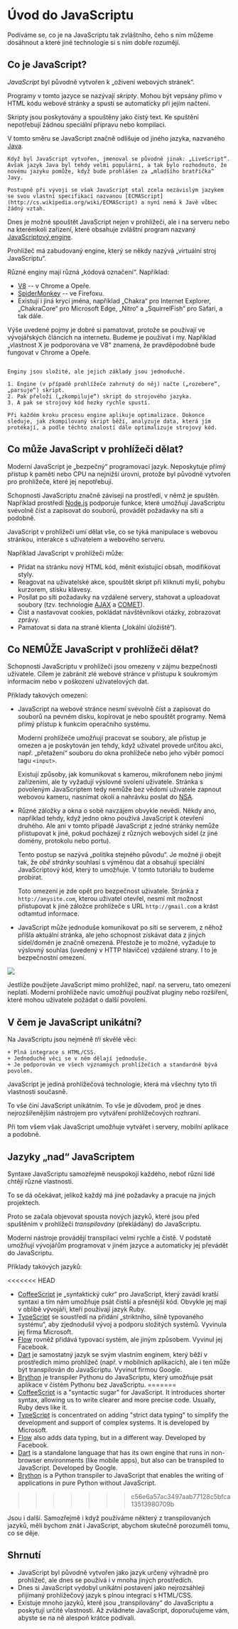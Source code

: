 # Úvod do JavaScriptu

Podíváme se, co je na JavaScriptu tak zvláštního, čeho s ním můžeme dosáhnout a které jiné technologie si s ním dobře rozumějí.

## Co je JavaScript?

*JavaScript* byl původně vytvořen k „oživení webových stránek“.

Programy v tomto jazyce se nazývají *skripty*. Mohou být vepsány přímo v HTML kódu webové stránky a spustí se automaticky při jejím načtení.

Skripty jsou poskytovány a spouštěny jako čistý text. Ke spuštění nepotřebují žádnou speciální přípravu nebo kompilaci.

V tomto směru se JavaScript značně odlišuje od jiného jazyka, nazvaného [Java](https://cs.wikipedia.org/wiki/Java_(programovací_jazyk)).

```smart header="Proč se jmenuje <u>Java</u>Script?"
Když byl JavaScript vytvořen, jmenoval se původně jinak: „LiveScript“. Avšak jazyk Java byl tehdy velmi populární, a tak bylo rozhodnuto, že novému jazyku pomůže, když bude prohlášen za „mladšího bratříčka“ Javy.

Postupně při vývoji se však JavaScript stal zcela nezávislým jazykem se svou vlastní specifikací nazvanou [ECMAScript](http://cs.wikipedia.org/wiki/ECMAScript) a nyní nemá k Javě vůbec žádný vztah.
```

Dnes je možné spouštět JavaScript nejen v prohlížeči, ale i na serveru nebo na kterémkoli zařízení, které obsahuje zvláštní program nazvaný [JavaScriptový engine](https://en.wikipedia.org/wiki/JavaScript_engine).

Prohlížeč má zabudovaný engine, který se někdy nazývá „virtuální stroj JavaScriptu“.

Různé enginy mají různá „kódová označení“. Například:

- [V8](https://en.wikipedia.org/wiki/V8_(JavaScript_engine)) -- v Chrome a Opeře.
- [SpiderMonkey](https://cs.wikipedia.org/wiki/SpiderMonkey) -- ve Firefoxu.
- Existují i jiná krycí jména, například „Chakra“ pro Internet Explorer, „ChakraCore“ pro Microsoft Edge, „Nitro“ a „SquirrelFish“ pro Safari, a tak dále.

Výše uvedené pojmy je dobré si pamatovat, protože se používají ve vývojářských článcích na internetu. Budeme je používat i my. Například „vlastnost X je podporována ve V8“ znamená, že pravděpodobně bude fungovat v Chrome a Opeře.

```smart header="Jak enginy fungují?"

Enginy jsou složité, ale jejich základy jsou jednoduché.

1. Engine (v případě prohlížeče zahrnutý do něj) načte („rozebere“, „parsuje“) skript.
2. Pak přeloží („zkompiluje“) skript do strojového jazyka.
3. A pak se strojový kód hezky rychle spustí.

Při každém kroku procesu engine aplikuje optimalizace. Dokonce sleduje, jak zkompilovaný skript běží, analyzuje data, která jím protékají, a podle těchto znalostí dále optimalizuje strojový kód.
```

## Co může JavaScript v prohlížeči dělat?

Moderní JavaScript je „bezpečný“ programovací jazyk. Neposkytuje přímý přístup k paměti nebo CPU na nejnižší úrovni, protože byl původně vytvořen pro prohlížeče, které jej nepotřebují.

Schopnosti JavaScriptu značně závisejí na prostředí, v němž je spuštěn. Například prostředí [Node.js](https://cs.wikipedia.org/wiki/Node.js) podporuje funkce, které umožňují JavaScriptu svévolně číst a zapisovat do souborů, provádět požadavky na síti a podobně.

JavaScript v prohlížeči umí dělat vše, co se týká manipulace s webovou stránkou, interakce s uživatelem a webového serveru.

Například JavaScript v prohlížeči může:

- Přidat na stránku nový HTML kód, měnit existující obsah, modifikovat styly.
- Reagovat na uživatelské akce, spouštět skript při kliknutí myší, pohybu kurzorem, stisku klávesy.
- Posílat po síti požadavky na vzdálené servery, stahovat a uploadovat soubory (tzv. technologie [AJAX](https://cs.wikipedia.org/wiki/AJAX) a [COMET](https://en.wikipedia.org/wiki/Comet_(programming))).
- Číst a nastavovat cookies, pokládat návštěvníkovi otázky, zobrazovat zprávy.
- Pamatovat si data na straně klienta („lokální úložiště“).

## Co NEMŮŽE JavaScript v prohlížeči dělat?

Schopnosti JavaScriptu v prohlížeči jsou omezeny v zájmu bezpečnosti uživatele. Cílem je zabránit zlé webové stránce v přístupu k soukromým informacím nebo v poškození uživatelových dat.

Příklady takových omezení:

- JavaScript na webové stránce nesmí svévolně číst a zapisovat do souborů na pevném disku, kopírovat je nebo spouštět programy. Nemá přímý přístup k funkcím operačního systému.

	Moderní prohlížeče umožňují pracovat se soubory, ale přístup je omezen a je poskytován jen tehdy, když uživatel provede určitou akci, např. „přetažení“ souboru do okna prohlížeče nebo jeho výběr pomocí tagu `<input>`.

	Existují způsoby, jak komunikovat s kamerou, mikrofonem nebo jinými zařízeními, ale ty vyžadují výslovné svolení uživatele. Stránka s povoleným JavaScriptem tedy nemůže bez vědomí uživatele zapnout webovou kameru, nasnímat okolí a nahrávku poslat do [NSA](https://cs.wikipedia.org/wiki/Národní_bezpečnostní_agentura).
- Různé záložky a okna o sobě navzájem obvykle nevědí. Někdy ano, například tehdy, když jedno okno používá JavaScript k otevření druhého. Ale ani v tomto případě JavaScript z jedné stránky nemůže přistupovat k jiné, pokud pocházejí z různých webových sídel (z jiné domény, protokolu nebo portu).

	Tento postup se nazývá „politika stejného původu“. Je možné ji obejít tak, že *obě stránky* souhlasí s výměnou dat a obsahují speciální JavaScriptový kód, který to umožňuje. V tomto tutoriálu to budeme probírat.

	Toto omezení je zde opět pro bezpečnost uživatele. Stránka z `http://anysite.com`, kterou uživatel otevřel, nesmí mít možnost přistupovat k jiné záložce prohlížeče s URL `http://gmail.com` a krást odtamtud informace.
- JavaScript může jednoduše komunikovat po síti se serverem, z něhož přišla aktuální stránka, ale jeho schopnost získávat data z jiných sídel/domén je značně omezená. Přestože je to možné, vyžaduje to výslovný souhlas (uvedený v HTTP hlavičce) vzdálené strany. I to je bezpečnostní omezení.

![](limitations.svg)

Jestliže použijete JavaScript mimo prohlížeč, např. na serveru, tato omezení neplatí. Moderní prohlížeče navíc umožňují používat pluginy nebo rozšíření, které mohou uživatele požádat o další povolení.

## V čem je JavaScript unikátní?

Na JavaScriptu jsou nejméně *tři* skvělé věci:

```compare
+ Plná integrace s HTML/CSS.
+ Jednoduché věci se v něm dělají jednoduše.
+ Je podporován ve všech významných prohlížečích a standardně bývá povolen.
```
JavaScript je jediná prohlížečová technologie, která má všechny tyto tři vlastnosti současně.

To vše činí JavaScript unikátním. To vše je důvodem, proč je dnes nejrozšířenějším nástrojem pro vytváření prohlížečových rozhraní.

Při tom všem však JavaScript umožňuje vytvářet i servery, mobilní aplikace a podobně.

## Jazyky „nad“ JavaScriptem

Syntaxe JavaScriptu samozřejmě neuspokojí každého, neboť různí lidé chtějí různé vlastnosti.

To se dá očekávat, jelikož každý má jiné požadavky a pracuje na jiných projektech.

Proto se začala objevovat spousta nových jazyků, které jsou před spuštěním v prohlížeči *transpilovány* (překládány) do JavaScriptu.

Moderní nástroje provádějí transpilaci velmi rychle a čistě. V podstatě umožňují vývojářům programovat v jiném jazyce a automaticky jej převádět do JavaScriptu.

Příklady takových jazyků:

<<<<<<< HEAD
- [CoffeeScript](http://coffeescript.org/) je „syntaktický cukr“ pro JavaScript, který zavádí kratší syntaxi a tím nám umožňuje psát čistší a přesnější kód. Obvykle jej mají v oblibě vývojáři, kteří používají jazyk Ruby.
- [TypeScript](http://www.typescriptlang.org/) se soustředí na přidání „striktního, silně typovaného systému“, aby zjednodušil vývoj a podporu složitých systémů. Vyvinula jej firma Microsoft.
- [Flow](http://flow.org/) rovněž přidává typovací systém, ale jiným způsobem. Vyvinul jej Facebook.
- [Dart](https://www.dartlang.org/) je samostatný jazyk se svým vlastním enginem, který běží v prostředích mimo prohlížeč (např. v mobilních aplikacích), ale i ten může být transpilován do JavaScriptu. Vyvinut firmou Google.
- [Brython](https://brython.info/) je transpiler Pythonu do JavaScriptu, který umožňuje psát aplikace v čistém Pythonu bez JavaScriptu.
=======
- [CoffeeScript](http://coffeescript.org/) is a "syntactic sugar" for JavaScript. It introduces shorter syntax, allowing us to write clearer and more precise code. Usually, Ruby devs like it.
- [TypeScript](http://www.typescriptlang.org/) is concentrated on adding "strict data typing" to simplify the development and support of complex systems. It is developed by Microsoft.
- [Flow](http://flow.org/) also adds data typing, but in a different way. Developed by Facebook.
- [Dart](https://www.dartlang.org/) is a standalone language that has its own engine that runs in non-browser environments (like mobile apps), but also can be transpiled to JavaScript. Developed by Google.
- [Brython](https://brython.info/) is a Python transpiler to JavaScript that enables the writing of applications in pure Python without JavaScript.
>>>>>>> c56e6a57ac3497aab77128c5bfca13513980709b

Jsou i další. Samozřejmě i když používáme některý z transpilovaných jazyků, měli bychom znát i JavaScript, abychom skutečně porozuměli tomu, co se děje.

## Shrnutí

- JavaScript byl původně vytvořen jako jazyk určený výhradně pro prohlížeč, ale dnes se používá i v mnoha jiných prostředích.
- Dnes si JavaScript vydobyl unikátní postavení jako nejrozsáhleji přijímaný prohlížečový jazyk s plnou integrací s HTML/CSS.
- Existuje mnoho jazyků, které jsou „transpilovány“ do JavaScriptu a poskytují určité vlastnosti. Až zvládnete JavaScript, doporučujeme vám, abyste se na ně alespoň krátce podívali.
